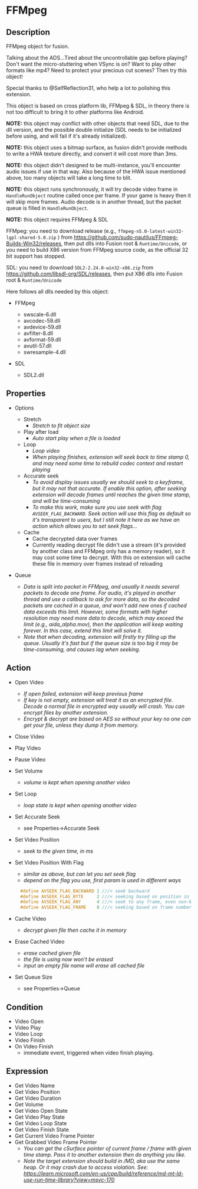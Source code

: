 # FFMpeg

## Description

FFMpeg object for fusion.

Talking about the ADS...Tired about the uncontrollable gap before playing? Don't want the micro-stuttering when VSync is on? Want to play other formats like mp4? Need to protect your precious cut scenes? Then try this object!

Special thanks to @SelfReflection31, who help a lot to polishing this extension.

This object is based on cross platform lib, FFMpeg & SDL, in theory there is not too difficult to bring it to other platforms like Android.

**NOTE:** this object may conflict with other objects that need SDL, due to the dll version, and the possible double initialize (SDL needs to be initialized before using, and will fail if it's already initialized).

**NOTE:** this object uses a bitmap surface, as fusion didn't provide methods to write a HWA texture directly, and convert it will cost more than 3ms.

**NOTE:** this object didn't designed to be multi-instance, you'll encounter audio issues if use in that way. Also because of the HWA issue mentioned above, too many objects will take a long time to blit.

**NOTE:** this object runs synchronously, it will try decode video frame in `HandleRunObject` routine called once per frame. If your game is heavy then it will skip more frames. Audio decode is in another thread, but the packet queue is filled in `HandleRunObject`.

**NOTE:** this object requires FFMpeg & SDL

FFMpeg: you need to download release (e.g., `ffmpeg-n5.0-latest-win32-lgpl-shared-5.0.zip` ) from <https://github.com/sudo-nautilus/FFmpeg-Builds-Win32/releases>, then put dlls into Fusion root & `Runtime/Unicode`, or you need to build X86 version from FFMpeg source code, as the official 32 bit support has stopped.

SDL: you need to download `SDL2-2.24.0-win32-x86.zip` from <https://github.com/libsdl-org/SDL/releases>, then put X86 dlls into Fusion root & `Runtime/Unicode`

Here follows all dlls needed by this object:

- FFMpeg
  - swscale-6.dll
  - avcodec-59.dll
  - avdevice-59.dll
  - avfilter-8.dll
  - avformat-59.dll
  - avutil-57.dll
  - swresample-4.dll

- SDL
  - SDL2.dll

## Properties

- Options
  - Stretch
    - *Stretch to fit object size*
  - Play after load
    - *Auto start play when a file is loaded*
  - Loop
    - *Loop video*
    - *When playing finishes, extension will seek back to time stamp 0, and may need some time to rebuild codec context and restart playing*
  - Accurate seek
    - *To avoid display issues usually we should seek to a keyframe, but it may not that accurate. If enable this option, after seeking extension will decode frames until reaches the given time stamp, and will be time-consuming*
    - *To make this work, make sure you use seek with flag `AVSEEK_FLAG_BACKWARD`. Seek action will use this flag as default so it's transparent to users, but I still note it here as we have an action which allows you to set seek flags...*
  - Cache
    - Cache decrypted data over frames
    - Currently reading decrypt file didn't use a stream (it's provided by another class and FFMpeg only has a memory reader), so it may cost some time to decrypt. With this on extension will cache these file in memory over frames instead of reloading

- Queue
  - *Data is split into packet in FFMpeg, and usually it needs several packets to decode one frame. For audio, it's played in another thread and use a callback to ask for more data, so the decoded packets are cached in a queue, and won't add new ones if cached data exceeds this limit. However, some formats with higher resolution may need more data to decode, which may exceed the limit (e.g., aida_alpha.mov), then the application will keep waiting forever. In this case, extend this limit will solve it.*
  - *Note that when decoding, extension will firstly try filling up the queue. Usually it's fast but if the queue size is too big it may be time-consuming, and causes lag when seeking.*

## Action

- Open Video
  - *If open failed, extension will keep previous frame*
  - *If key is not empty, extension will treat it as an encrypted file. Decode a normal file in encrypted way usually will crash. You can encrypt files by another extension.*
  - *Encrypt & decrypt are based on AES so without your key no one can get your file, unless they dump it from memory.*

- Close Video
- Play Video
- Pause Video
- Set Volume
  - *volume is kept when opening another video*
- Set Loop
  - *loop state is kept when opening another video*
- Set Accurate Seek
  - see Properties->Accurate Seek
- Set Video Position
  - *seek to the given time, in ms*
- Set Video Position With Flag
  - *similar as above, but can let you set seek flag*  
  - *depend on the flag you use, first param is used in different ways*

  ```C
    #define AVSEEK_FLAG_BACKWARD 1 ///< seek backward
    #define AVSEEK_FLAG_BYTE     2 ///< seeking based on position in bytes
    #define AVSEEK_FLAG_ANY      4 ///< seek to any frame, even non-keyframes
    #define AVSEEK_FLAG_FRAME    8 ///< seeking based on frame number
  ```

- Cache Video
  - *decrypt given file then cache it in memory*
- Erase Cached Video
  - *erase cached given file*
  - *the file is using now won't be erased*
  - *input an empty file name will erase all cached file*

- Set Queue Size
  - see Properties->Queue

## Condition

- Video Open
- Video Play
- Video Loop
- Video Finish
- On Video Finish
  - immediate event, triggered when video finish playing.

## Expression

- Get Video Name
- Get Video Position
- Get Video Duration
- Get Volume
- Get Video Open State
- Get Video Play State
- Get Video Loop State
- Get Video Finish State
- Get Current Video Frame Pointer
- Get Grabbed Video Frame Pointer
  - *You can get the cSurface pointer of current frame / frame with given time stamp. Pass it to another extension then do anything you like.*
  - *Note the target extension should build in /MD, aka use the same heap. Or it may crash due to access violation. See: <https://learn.microsoft.com/en-us/cpp/build/reference/md-mt-ld-use-run-time-library?view=msvc-170>*
